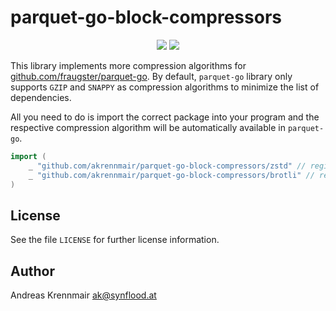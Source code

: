 # parquet-go-block-compressors

<p align="center">
<a href="https://godoc.org/github.com/akrennmair/parquet-go-block-compressors"><img src="https://img.shields.io/badge/godoc-reference-blue.svg?color=blue"></a>
<a href="https://github.com/akrennmair/parquet-go-block-compressors/blob/main/LICENSE"><img src="https://img.shields.io/badge/license-Apache%202-blue"></a>
</p>

This library implements more compression algorithms for [github.com/fraugster/parquet-go](github.com/fraugster/parquet-go). By default,
`parquet-go` library only supports `GZIP` and `SNAPPY` as compression algorithms to minimize the list
of dependencies.

All you need to do is import the correct package into your program and the respective compression
algorithm will be automatically available in `parquet-go`.

```go
import (
    _ "github.com/akrennmair/parquet-go-block-compressors/zstd" // registers the Zstd block compressor with parquet-go
    _ "github.com/akrennmair/parquet-go-block-compressors/brotli" // registers the Brotli block compressor with parquet-go
)
```

## License

See the file `LICENSE` for further license information.

## Author

Andreas Krennmair <ak@synflood.at>